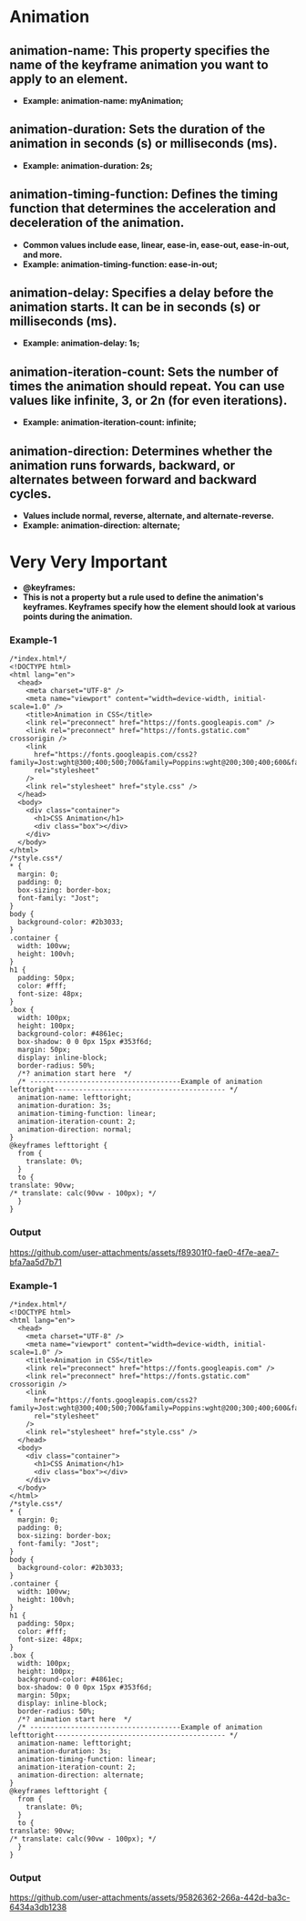 # Animation
## animation-name: This property specifies the name of the keyframe animation you want to apply to an element.
- **Example: animation-name: myAnimation;**

## animation-duration: Sets the duration of the animation in seconds (s) or milliseconds (ms).
- **Example: animation-duration: 2s;**

## animation-timing-function: Defines the timing function that determines the acceleration and deceleration of the animation.
- **Common values include ease, linear, ease-in, ease-out, ease-in-out, and more.**
- **Example: animation-timing-function: ease-in-out;**

## animation-delay: Specifies a delay before the animation starts. It can be in seconds (s) or milliseconds (ms).
- **Example: animation-delay: 1s;**

## animation-iteration-count: Sets the number of times the animation should repeat. You can use values like infinite, 3, or 2n (for even iterations).
- **Example: animation-iteration-count: infinite;**

## animation-direction: Determines whether the animation runs forwards, backward, or alternates between forward and backward cycles.
- **Values include normal, reverse, alternate, and alternate-reverse.**
- **Example: animation-direction: alternate;**

# Very Very Important 
- **@keyframes:**
- **This is not a property but a rule used to define the animation's keyframes. Keyframes specify how the element should look at various points during the animation.**
### Example-1
```
/*index.html*/
<!DOCTYPE html>
<html lang="en">
  <head>
    <meta charset="UTF-8" />
    <meta name="viewport" content="width=device-width, initial-scale=1.0" />
    <title>Animation in CSS</title>
    <link rel="preconnect" href="https://fonts.googleapis.com" />
    <link rel="preconnect" href="https://fonts.gstatic.com" crossorigin />
    <link
      href="https://fonts.googleapis.com/css2?family=Jost:wght@300;400;500;700&family=Poppins:wght@200;300;400;600&family=Quicksand:wght@300;400;500;600;700&family=Urbanist:wght@300;400;600;700;800;900&display=swap"
      rel="stylesheet"
    />
    <link rel="stylesheet" href="style.css" />
  </head>
  <body>
    <div class="container">
      <h1>CSS Animation</h1>
      <div class="box"></div>
    </div>
  </body>
</html>
/*style.css*/
* {
  margin: 0;
  padding: 0;
  box-sizing: border-box;
  font-family: "Jost";
}
body {
  background-color: #2b3033;
}
.container {
  width: 100vw;
  height: 100vh;
}
h1 {
  padding: 50px;
  color: #fff;
  font-size: 48px;
}
.box {
  width: 100px;
  height: 100px;
  background-color: #4861ec;
  box-shadow: 0 0 0px 15px #353f6d;
  margin: 50px;
  display: inline-block;
  border-radius: 50%;
  /*? animation start here  */
  /* -------------------------------------Example of animation lefttoright------------------------------------------ */
  animation-name: lefttoright;
  animation-duration: 3s;
  animation-timing-function: linear;
  animation-iteration-count: 2; 
  animation-direction: normal;
}
@keyframes lefttoright {
  from {
    translate: 0%;
  }
  to {
translate: 90vw;
/* translate: calc(90vw - 100px); */
  }
} 
```
### Output
https://github.com/user-attachments/assets/f89301f0-fae0-4f7e-aea7-bfa7aa5d7b71


### Example-1
```
/*index.html*/
<!DOCTYPE html>
<html lang="en">
  <head>
    <meta charset="UTF-8" />
    <meta name="viewport" content="width=device-width, initial-scale=1.0" />
    <title>Animation in CSS</title>
    <link rel="preconnect" href="https://fonts.googleapis.com" />
    <link rel="preconnect" href="https://fonts.gstatic.com" crossorigin />
    <link
      href="https://fonts.googleapis.com/css2?family=Jost:wght@300;400;500;700&family=Poppins:wght@200;300;400;600&family=Quicksand:wght@300;400;500;600;700&family=Urbanist:wght@300;400;600;700;800;900&display=swap"
      rel="stylesheet"
    />
    <link rel="stylesheet" href="style.css" />
  </head>
  <body>
    <div class="container">
      <h1>CSS Animation</h1>
      <div class="box"></div>
    </div>
  </body>
</html>
/*style.css*/
* {
  margin: 0;
  padding: 0;
  box-sizing: border-box;
  font-family: "Jost";
}
body {
  background-color: #2b3033;
}
.container {
  width: 100vw;
  height: 100vh;
}
h1 {
  padding: 50px;
  color: #fff;
  font-size: 48px;
}
.box {
  width: 100px;
  height: 100px;
  background-color: #4861ec;
  box-shadow: 0 0 0px 15px #353f6d;
  margin: 50px;
  display: inline-block;
  border-radius: 50%;
  /*? animation start here  */
  /* -------------------------------------Example of animation lefttoright------------------------------------------ */
  animation-name: lefttoright;
  animation-duration: 3s;
  animation-timing-function: linear;
  animation-iteration-count: 2; 
  animation-direction: alternate;
}
@keyframes lefttoright {
  from {
    translate: 0%;
  }
  to {
translate: 90vw;
/* translate: calc(90vw - 100px); */
  }
} 
```
### Output
https://github.com/user-attachments/assets/95826362-266a-442d-ba3c-6434a3db1238

